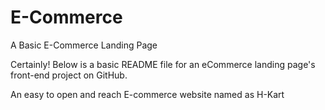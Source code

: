 # E-Commerce
A Basic E-Commerce Landing Page

Certainly! Below is a basic README file for an eCommerce landing page's front-end project on GitHub.

An easy to open and reach E-commerce website named as H-Kart
